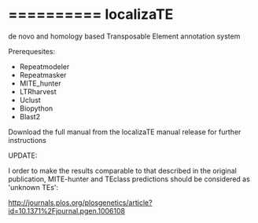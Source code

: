 
==========
localizaTE  
==========
 
de novo and homology based Transposable Element annotation system

Prerequesites: 

   - Repeatmodeler   
   - Repeatmasker       
   - MITE_hunter                                  
   - LTRharvest                                     
   - Uclust                                              
   - Biopython			      
   - Blast2

Download the full manual from the localizaTE manual release for further instructions

UPDATE: 

I order to make the results comparable to that described in the original publication,
MITE-hunter and TEclass predictions should be considered as 'unknown TEs':

http://journals.plos.org/plosgenetics/article?id=10.1371%2Fjournal.pgen.1006108
